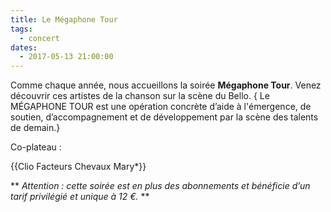 ```yaml
---
title: Le Mégaphone Tour
tags: 
  - concert
dates:
  - 2017-05-13 21:00:00
---
```


Comme chaque année, nous accueillons la soirée **Mégaphone Tour**. Venez découvrir ces artistes de la chanson sur la scène du Bello.
{
Le MÉGAPHONE TOUR est une opération concrète d’aide à l'émergence, de soutien, d’accompagnement et de développement par la scène des talents de demain.}

Co-plateau : 

{{Clio
Facteurs Chevaux
Mary*}}


** *Attention : cette soirée est en plus des abonnements et bénéficie d’un tarif privilégié et unique à 12 €.* **
